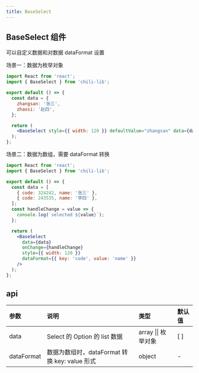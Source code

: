 ```yaml
---
title: BaseSelect
---
```


## BaseSelect 组件

可以自定义数据和对数据 dataFormat 设置

场景一：数据为枚举对象

```jsx
import React from 'react';
import { BaseSelect } from 'chili-lib';

export default () => {
  const data = {
    zhangsan: '张三',
    zhaosi: '赵四',
  };

  return (
    <BaseSelect style={{ width: 120 }} defaultValue="zhangsan" data={data} />
  );
};
```

场景二：数据为数组，需要 dataFormat 转换

```jsx
import React from 'react';
import { BaseSelect } from 'chili-lib';

export default () => {
  const data = [
    { code: 324242, name: '张三' },
    { code: 243535, name: '李四' },
  ];
  const handleChange = value => {
    console.log(`selected ${value}`);
  };

  return (
    <BaseSelect
      data={data}
      onChange={handleChange}
      style={{ width: 120 }}
      dataFormat={{ key: 'code', value: 'name' }}
    />
  );
};
```

## api

| 参数       | 说明                                          | 类型                | 默认值 |
| :--------- | :-------------------------------------------- | :------------------ | :----- |
| data       | Select 的 Option 的 list 数据                 | array \|\| 枚举对象 | [ ]    |
| dataFormat | 数据为数组时，dataFormat 转换 key: value 形式 | object              | -      |
